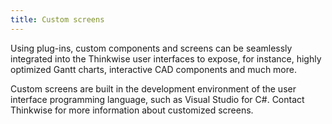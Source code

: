 ```yaml
---
title: Custom screens
---
```


Using plug-ins, custom components and screens can be seamlessly integrated into the Thinkwise user interfaces to expose, for instance, highly optimized Gantt charts, interactive CAD components and much more. 

Custom screens are built in the development environment of the user interface programming language, such as Visual Studio for C\#. Contact Thinkwise for more information about customized screens.